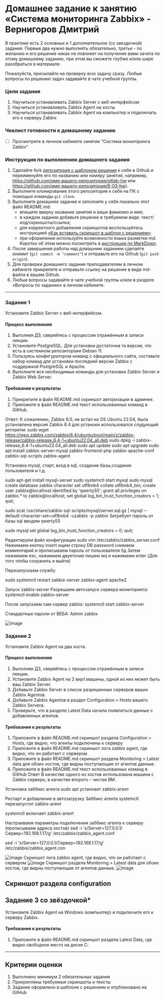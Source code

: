 # Домашнее задание к занятию «Система мониторинга Zabbix» - Вернигоров Дмитрий

В практике есть 2 основных и 1 дополнительное (со звездочкой) задания. Первые два нужно выполнять обязательно, третье - по желанию и его решение никак не повлияет на получение вами зачета по этому домашнему заданию, при этом вы сможете глубже и/или шире разобраться в материале. 

Пожалуйста, присылайте на проверку всю задачу сразу. Любые вопросы по решению задач задавайте в чате учебной группы.

### Цели задания
1. Научиться устанавливать Zabbix Server c веб-интерфейсом
2. Научиться устанавливать Zabbix Agent на хосты
3. Научиться устанавливать Zabbix Agent на компьютер и подключать его к серверу Zabbix 

### Чеклист готовности к домашнему заданию
- [ ] Просмотрите в личном кабинете занятие "Система мониторинга Zabbix" 

### Инструкция по выполнению домашнего задания

1. Сделайте fork [репозитория c шаблоном решения](https://github.com/netology-code/sys-pattern-homework) к себе в Github и переименуйте его по названию или номеру занятия, например, https://github.com/имя-вашего-репозитория/gitlab-hw или https://github.com/имя-вашего-репозитория/8-03-hw).
2. Выполните клонирование этого репозитория к себе на ПК с помощью команды `git clone`.
3. Выполните домашнее задание и заполните у себя локально этот файл README.md:
   - впишите вверху название занятия и ваши фамилию и имя;
   - в каждом задании добавьте решение в требуемом виде: текст/код/скриншоты/ссылка;
   - для корректного добавления скриншотов воспользуйтесь инструкцией [«Как вставить скриншот в шаблон с решением»](https://github.com/netology-code/sys-pattern-homework/blob/main/screen-instruction.md);
   - при оформлении используйте возможности языка разметки md. Коротко об этом можно посмотреть в [инструкции по MarkDown](https://github.com/netology-code/sys-pattern-homework/blob/main/md-instruction.md).
4. После завершения работы над домашним заданием сделайте коммит (`git commit -m "comment"`) и отправьте его на Github (`git push origin`).
5. Для проверки домашнего задания преподавателем в личном кабинете прикрепите и отправьте ссылку на решение в виде md-файла в вашем Github.
6. Любые вопросы задавайте в чате учебной группы и/или в разделе «Вопросы по заданию» в личном кабинете.

---

### Задание 1 

Установите Zabbix Server с веб-интерфейсом.

#### Процесс выполнения
1. Выполняя ДЗ, сверяйтесь с процессом отражённым в записи лекции.
2. Установите PostgreSQL. Для установки достаточна та версия, что есть в системном репозитороии Debian 11.
3. Пользуясь конфигуратором команд с официального сайта, составьте набор команд для установки последней версии Zabbix с поддержкой PostgreSQL и Apache.
4. Выполните все необходимые команды для установки Zabbix Server и Zabbix Web Server.

#### Требования к результаты 
1. Прикрепите в файл README.md скриншот авторизации в админке.
2. Приложите в файл README.md текст использованных команд в GitHub.

Ответ:
К сожалению, Zabbix 6.0, не встал на OS Ubuntu 22.04, была установлена  версия Zabbix 6.4
для устаноки использовался слудующий алгоритм:
sudo wget https://repo.zabbix.com/zabbix/6.4/ubuntu/pool/main/z/zabbix-release/zabbix-release_6.4-1+ubuntu22.04_all.deb
sudo dpkg -i zabbix-release_6.4-1+ubuntu22.04_all.deb
sudo apt update
sudo apt upgrade
sudo apt install zabbix-server-mysql zabbix-frontend-php zabbix-apache-conf zabbix-sql-scripts zabbix-agent

Установка mysql, старт, вход в sql, создание базы,создание пользователя и т.д.

sudo apt-get install mysql-server
sudo systemctl start mysql
sudo mysql
create database zabbix character set utf8mb4 collate utf8mb4_bin;
create user zabbix@localhost identified by 'qwerty55';
grant all privileges on zabbix.* to zabbix@localhost;
set global log_bin_trust_function_creators = 1;
quit;

sudo zcat /usr/share/zabbix-sql-scripts/mysql/server.sql.gz | mysql --default-character-set=utf8mb4 -uzabbix -p zabbix
Затребует пароль от базы sql вводим qwerty55

sudo mysql
set global log_bin_trust_function_creators = 0;
quit;

Редактируем файл конфигурации
sudo vim /etc/zabbix/zabbix_server.conf
Нажимаем кнопку insert ищем строку DB password снимаем комментарий и прописываем пароль от пользователя бд
Затем нажимаем esc, нажимаем двуеточие пишем wq и нажимаем enter (Для того чтобы сохранить и выйти)

Перезапускаем службу

sudo systemctl restart zabbix-server zabbix-agent apache2


Запуск zabbix-server
Разрешаем автозапуск сервера мониторинга:
systemctl enable zabbix-server

После запускаем сам сервер zabbix:
systemctl start zabbix-server

Стандартные пароли от ВЕБА:
Admin
zabbix

![image](https://github.com/Wernigerode23/-/assets/153208339/49a4be6b-b7f2-421f-afe7-f5aa04a40f95)

### Задание 2 

Установите Zabbix Agent на два хоста.

#### Процесс выполнения
1. Выполняя ДЗ, сверяйтесь с процессом отражённым в записи лекции.
2. Установите Zabbix Agent на 2 вирт.машины, одной из них может быть ваш Zabbix Server.
3. Добавьте Zabbix Server в список разрешенных серверов ваших Zabbix Agentов.
4. Добавьте Zabbix Agentов в раздел Configuration > Hosts вашего Zabbix Servera.
5. Проверьте, что в разделе Latest Data начали появляться данные с добавленных агентов.

#### Требования к результаты 
1. Приложите в файл README.md скриншот раздела Configuration > Hosts, где видно, что агенты подключены к серверу
2. Приложите в файл README.md скриншот лога zabbix agent, где видно, что он работает с сервером
3. Приложите в файл README.md скриншот раздела Monitoring > Latest data для обоих хостов, где видны поступающие от агентов данные.
4. Приложите в файл README.md текст использованных команд в GitHub
Ответ
В качестве одного из хостов использована машина с Zabbix серверо, в качестве второго - чистая ВМ.

Установка заббикс агента
sudo apt установит zabbix-агент

Рестарт и добавление в автозагрузку Заббикс агента
systemctl перезапустит zabbix-агент

systemctl включает zabbix-агент

Настраиваем параметры подключения заббикс агента к серверу (прописываем адреса хостов)
sed -i 's/Server=127.0.0.1/Сервер=192.168.1.17/g' /etc/zabbix/zabbix_agent.conf

sed -i 's/Server=127.0.0.1/Сервер=192.168.1.17/g' /etc/zabbix/zabbix_agent.con

![image](https://github.com/Wernigerode23/-/assets/153208339/dd29d7be-5b68-44bd-a116-7e6cc5835584)
Cкриншот лога zabbix agent, где видно, что он работает с сервером
![image](https://github.com/Wernigerode23/-/assets/153208339/5a3c1fdb-3c2b-413d-9ba5-1882411ba99e)
Cкриншот раздела Monitoring > Latest data для обоих хостов, где видны поступающие от агентов данные.
![image](https://github.com/Wernigerode23/-/assets/153208339/83b025f6-e751-4a63-9d2b-5dc0f5a370c5)



Скриншот раздела configuration
---
## Задание 3 со звёздочкой*
Установите Zabbix Agent на Windows (компьютер) и подключите его к серверу Zabbix.

#### Требования к результаты 
1. Приложите в файл README.md скриншот раздела Latest Data, где видно свободное место на диске C:
--- 

## Критерии оценки

1. Выполнено минимум 2 обязательных задания
2. Прикреплены требуемые скриншоты и тексты 
3. Задание оформлено в шаблоне с решением и опубликовано на GitHub



